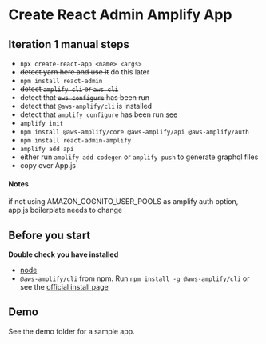 # Create React Admin Amplify App

## Iteration 1 manual steps

- `npx create-react-app <name> <args>`
- ~~detect yarn here and use it~~ do this later
- `npm install react-admin`
- ~~detect `amplify cli` or `aws cli`~~
- ~~detect that `aws configure` has been run~~
- detect that `@aws-amplify/cli` is installed
- detect that `amplify configure` has been run [see](https://docs.amplify.aws/cli/start/install#option-1-watch-the-video-guide)
- `amplify init`
- `npm install @aws-amplify/core @aws-amplify/api @aws-amplify/auth`
- `npm install react-admin-amplify`
- `amplify add api`
- either run `amplify add codegen` or `amplify push` to generate graphql files
- copy over App.js

#### Notes

if not using AMAZON_COGNITO_USER_POOLS as amplify auth option, app.js boilerplate needs to change

## Before you start

**Double check you have installed**

- [node](https://nodejs.org/en/download/)
- `@aws-amplify/cli` from npm. Run `npm install -g @aws-amplify/cli`
or see the [official install page](https://docs.amplify.aws/cli/start/install)

## Demo

See the demo folder for a sample app.